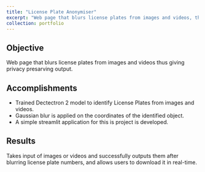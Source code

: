 ```yaml
---
title: "License Plate Anonymiser"
excerpt: "Web page that blurs license plates from images and videos, thus giving privacy presarving output<br/><img src='/images/lp.png'>"
collection: portfolio
---
```


## Objective
Web page that blurs license plates from images and videos thus giving privacy presarving output.

## Accomplishments 
* Trained Dectectron 2 model to identify License Plates from images and videos. 
* Gaussian blur is applied on the coordinates of the identified object. 
* A simple streamlit application for this is project is developed. 

## Results
Takes input of images or videos and successfully outputs them after blurring license plate numbers, and allows users to download it in real-time.  